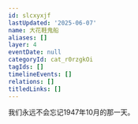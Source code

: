 ```yaml
---
id: slcxyxjf
lastUpdated: '2025-06-07'
name: 大花鞋鬼船
aliases: []
layer: 4
eventDate: null
categoryId: cat_r0rzgkOi
tagIds: []
timelineEvents: []
relations: []
titledLinks: []
---
```

我们永远不会忘记1947年10月的那一天。

